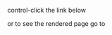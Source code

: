 control-click the link below

[](/client/src/pages/docs/frontend.mdx)

or to see the rendered page go to [](http://localhost:3000/docs/frontend)
